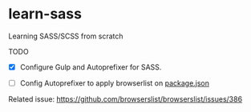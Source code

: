# learn-sass

Learning SASS/SCSS from scratch 

TODO

- [x] Configure Gulp and Autoprefixer for SASS.

- [ ] Config Autoprefixer to apply browserlist on [package.json](./package.json)

Related issue: https://github.com/browserslist/browserslist/issues/386
